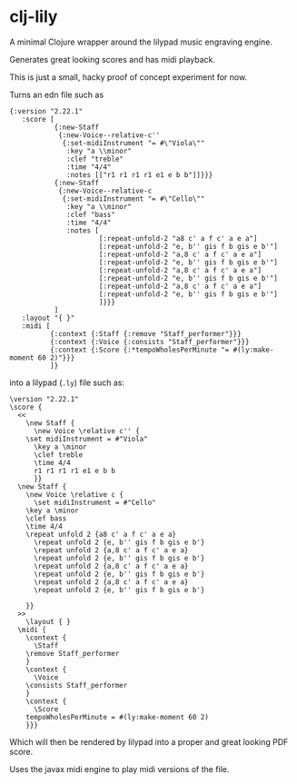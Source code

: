 # clj-lily

A minimal Clojure wrapper around the lilypad music engraving engine.

Generates great looking scores and has midi playback.

This is just a small, hacky proof of concept experiment for now.

Turns an edn file such as 
```
{:version "2.22.1"
   :score [
           {:new-Staff 
            {:new-Voice--relative-c''
             {:set-midiInstrument "= #\"Viola\""
              :key "a \\minor"
              :clef "treble"
              :time "4/4"
              :notes [["r1 r1 r1 r1 e1 e b b"]]}}}
           {:new-Staff 
            {:new-Voice--relative-c
             {:set-midiInstrument "= #\"Cello\""
              :key "a \\minor"
              :clef "bass"
              :time "4/4"
              :notes [
                      [:repeat-unfold-2 "a8 c' a f c' a e a"]
                      [:repeat-unfold-2 "e, b'' gis f b gis e b'"]
                      [:repeat-unfold-2 "a,8 c' a f c' a e a"]
                      [:repeat-unfold-2 "e, b'' gis f b gis e b'"]
                      [:repeat-unfold-2 "a,8 c' a f c' a e a"]
                      [:repeat-unfold-2 "e, b'' gis f b gis e b'"]
                      [:repeat-unfold-2 "a,8 c' a f c' a e a"]
                      [:repeat-unfold-2 "e, b'' gis f b gis e b'"]
                      ]}}}
           ]
   :layout "{ }"
   :midi [
          {:context {:Staff {:remove "Staff_performer"}}}
          {:context {:Voice {:consists "Staff_performer"}}}
          {:context {:Score {:*tempoWholesPerMinute "= #(ly:make-moment 60 2)"}}}
          ]}
```
into a lilypad (`.ly`) file such as:
```
\version "2.22.1"
\score {
  <<
    \new Staff {
      \new Voice \relative c'' {
	\set midiInstrument = #"Viola"
	  \key a \minor
	  \clef treble
	  \time 4/4
	  r1 r1 r1 r1 e1 e b b
      }}
  \new Staff {
    \new Voice \relative c {
      \set midiInstrument = #"Cello"
	\key a \minor
	\clef bass
	\time 4/4
	\repeat unfold 2 {a8 c' a f c' a e a}
      \repeat unfold 2 {e, b'' gis f b gis e b'}
      \repeat unfold 2 {a,8 c' a f c' a e a}
      \repeat unfold 2 {e, b'' gis f b gis e b'}
      \repeat unfold 2 {a,8 c' a f c' a e a}
      \repeat unfold 2 {e, b'' gis f b gis e b'}
      \repeat unfold 2 {a,8 c' a f c' a e a}
      \repeat unfold 2 {e, b'' gis f b gis e b'}

    }}
  >>
    \layout { }
  \midi {
    \context {
      \Staff
	\remove Staff_performer
    }
    \context {
      \Voice
	\consists Staff_performer
    }
    \context {
      \Score
	tempoWholesPerMinute = #(ly:make-moment 60 2)
    }}}
```
Which will then be rendered by lilypad into a proper and great looking PDF score.

Uses the javax midi engine to play midi versions of the file.

